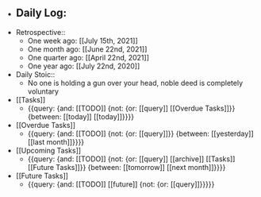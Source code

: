 - Daily Log:
    - 
- Retrospective::
    - One week ago: [[July 15th, 2021]]
    - One month ago: [[June 22nd, 2021]]
    - One quarter ago: [[April 22nd, 2021]]
    - One year ago: [[July 22nd, 2020]]
- Daily Stoic::
    - No one is holding a gun over your head, noble deed is completely voluntary
- [[Tasks]]
    - {{query: {and: [[TODO]] {not: {or: [[query]] [[Overdue Tasks]]}} {between: [[today]] [[today]]}}}}
- [[Overdue Tasks]]
    - {{query: {and: [[TODO]] {not: {or: [[query]]}} {between: [[yesterday]] [[last month]]}}}}
- [[Upcoming Tasks]]
    - {{query: {and: [[TODO]] {not: {or: [[query]] [[archive]] [[Tasks]] [[Future Tasks]]}} {between: [[tomorrow]] [[next month]]}}}}
- [[Future Tasks]]
    - {{query: {and: [[TODO]] [[future]] {not: {or: [[query]]}}}}}
